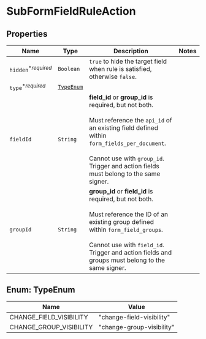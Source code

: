 

# SubFormFieldRuleAction



## Properties

| Name | Type | Description | Notes |
|------------ | ------------- | ------------- | -------------|
| `hidden`<sup>*_required_</sup> | ```Boolean``` |  `true` to hide the target field when rule is satisfied, otherwise `false`.  |  |
| `type`<sup>*_required_</sup> | [```TypeEnum```](#TypeEnum) |    |  |
| `fieldId` | ```String``` |  **field_id** or **group_id** is required, but not both.<br><br>Must reference the `api_id` of an existing field defined within `form_fields_per_document`.<br><br>Cannot use with `group_id`. Trigger and action fields must belong to the same signer.  |  |
| `groupId` | ```String``` |  **group_id** or **field_id** is required, but not both.<br><br>Must reference the ID of an existing group defined within `form_field_groups`.<br><br>Cannot use with `field_id`. Trigger and action fields and groups must belong to the same signer.  |  |



## Enum: TypeEnum

| Name | Value |
---- | -----
| CHANGE_FIELD_VISIBILITY | &quot;change-field-visibility&quot; |
| CHANGE_GROUP_VISIBILITY | &quot;change-group-visibility&quot; |



